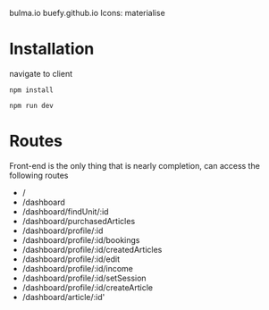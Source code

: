 bulma.io
buefy.github.io
Icons: materialise
# Installation

navigate to client
```
npm install

npm run dev

```

# Routes
Front-end is the only thing that is nearly completion, can access the following routes
- /
- /dashboard
- /dashboard/findUnit/:id
- /dashboard/purchasedArticles
- /dashboard/profile/:id
- /dashboard/profile/:id/bookings
- /dashboard/profile/:id/createdArticles
- /dashboard/profile/:id/edit
- /dashboard/profile/:id/income
- /dashboard/profile/:id/setSession
- /dashboard/profile/:id/createArticle
- /dashboard/article/:id'

